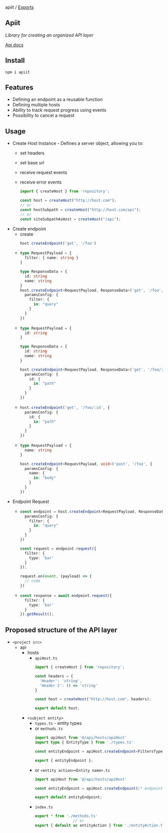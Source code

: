 apiit / [Exports](modules.md)

Apiit 
---

*Library for creating an organized API layer*

[Api docs](docs/modules.md)

Install
---
```shell
npm i apiit
```

Features
---
* Defining an endpoint as a reusable function
* Defining multiple hosts
* Ability to track request progress using events
* Possibility to cancel a request

Usage
---
* Create Host Instance - Defines a server object, allowing you to:
  * set headers
  * set base url
  * receive request events
  * receive error events

    ```typescript
    import { createHost } from 'repository';
    
    const host = createHost("http://host.com");
    // or
    const hostSubpath = createHost("http://host.com/api");
    // or
    const siteSubpathAsHost = createHost("/api");
    ```
* Create endpoint
  * create
    ```typescript    
    host.createEndpoint('get', '/foo')
    ```
  *
    ```typescript    
    type RequestPayload = {
      filter: { name: string }
    }
  
    type ResponseData = {
      id: string
      name: string
    }
    host.createEndpoint<RequestPayload, ResponseData>('get', '/foo', {
      paramsConfig: {
        filter: {
          in: "query"
        }
      }
    })
    ```
  *
    ```typescript   
    type RequestPayload = {
      id: string
    }
  
    type ResponseData = {
      id: string
      name: string
    }
  
    host.createEndpoint<RequestPayload, ResponseData>('get', '/foo/:id', {
      paramsConfig: {
        id: {
          in: "path"
        }
      }
    })
    ```
  *
    ```typescript       
    host.createEndpoint('get', '/foo/:id', {
      paramsConfig: {
        id: {
          in: "path"
        }
      }
    })
    ```
  *
    ```typescript 
    type RequestPayload = {
      name: string
    }
  
    host.createEndpoint<RequestPayload, void>('post', '/foo', {
      paramsConfig: {
        name: {
          in: "body"
        }
      }
    })
    ``` 
* Endpoint Request
  * ```typescript
    const endpoint = host.createEndpoint<RequestPayload, ResponseData>('get', '/foo', {
      paramsConfig: {
        filter: {
          in: "query"
        }
      }
    })
  
    const request = endpoint.request({
      filter: {
        type: 'bar'
      }
    });
  
    request.on(event, (payload) => {
      // code
    })
    ```
  *
    ```typescript
    const response = await endpoint.request({
      filter: {
        type: 'bar'
      }
    }).getResult();
    ```

Proposed structure of the API layer
---
* `<project src>`
  * api
    * hosts
      * `apiHost.ts`
        ```typescript        
        import { createHost } from 'repository';
      
        const headers = {
          'Header': 'string',
          'Header 2': () => 'string'
        }
        
        const host = createHost("http://host.com", headers);
        
        export default host;
        ```
    * `<subject entity>`
      * `types.ts` - entity types
      * or `methods.ts`
        ```typescript
        import apiHost from '@/api/hosts/apiHost'
        import type { EntityType } from './types.ts'
      
        const entityEndpoint = apiHost.createEndpoint<FiltersType, EntityType[]>(/* endpoint config */);
      
        export { entityEndpoint };
        ```
      * or `<entity action><Entity name>.ts`
        ```typescript
        import apiHost from '@/api/hosts/apiHost'
      
        const entityEndpoint = apiHost.createEndpoint(/* endpoint config */);
      
        export default entityEndpoint;
        ```
      * `index.ts`
        ```typescript
        export * from './methods.ts'
                         // or
        export { default as entityAction } from './entityAction.ts'
        ```
